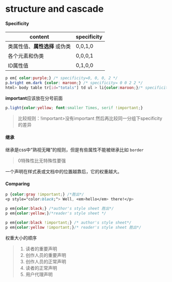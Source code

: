 # structure and cascade

#### Specificity

| content                       | specificity |
| ----------------------------- | ----------- |
| 类属性值、**属性选择** 或伪类 | 0,0,1,0     |
| 各个元素和伪类                | 0,0,0,1     |
| ID属性值                      | 0,1,0,0     |

```css
p em{ color:purple;} /* specificity=0, 0, 0, 2 */
p.bright em.dark {color: maroon;} /* specificity= 0 0 2 2 */
html> body table tr[id="totals"] td ul > li{color:maroon;}/* specificity=0 0 1 7 */
```

**important**应该放在分号前面

```css
p.light{color:yellow; font:smaller Times, serif !important;}
```

> 比较规则：!important>没有important 然后再比较同一分组下specificity的差异

#### 继承

继承是css中“熟视无睹”的规则，但是有些属性不能被继承比如 `border`

> 0特殊性比无特殊性要强

一个声明在样式表或文档中的位置越靠后，它的权重越大。

#### Comparing

```css
p {color:gray !important;} /*胜出*/ 
<p style="color:black;"> Well, <em>hello</em> there!</p>
```

```css
p em{color:black;} /*author's style sheet 胜出*/ 
p em{color:yellow;}/*reader's style sheet */
```

```css
p em{color:black !important;} /* author's style sheet*/
p em{color:yellow !important;}/* reader's style sheet 胜出*/
```

权重大小的顺序
> 1. 读者的重要声明
> 2. 创作人员的重要声明
> 3. 创作人员的正常声明
> 4. 读者的正常声明
> 5. 用户代理声明

 